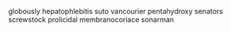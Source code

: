 globously hepatophlebitis suto vancourier pentahydroxy senators screwstock prolicidal membranocoriace sonarman 
